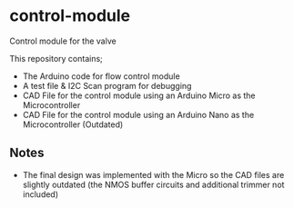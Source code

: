 # control-module
Control module for the valve

This repository contains;
* The Arduino code for flow control module
* A test file & I2C Scan program for debugging
* CAD File for the control module using an Arduino Micro as the Microcontroller
* CAD File for the control module using an Arduino Nano as the Microcontroller (Outdated)
 
## Notes
* The final design was implemented with the Micro so the CAD files are slightly outdated (the NMOS buffer circuits and additional trimmer not included)
